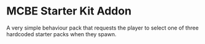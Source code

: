 # MCBE Starter Kit Addon
 A very simple behaviour pack that requests the player to select one of three hardcoded starter packs when they spawn.
